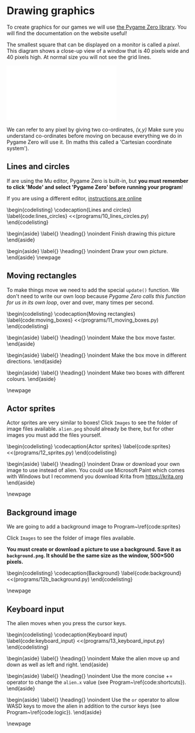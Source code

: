 # Drawing graphics

To create graphics for our games we will use [the Pygame Zero library](https://pygame-zero.readthedocs.io). You will find the documentation on the website useful!

The smallest square that can be displayed on a monitor is called a *pixel*. This diagram shows a close-up view
of a window that is 40 pixels wide and 40 pixels high.  At normal size you will not see the grid lines.

![Model View Controller](images/figures/pixelgrid.pdf)

We can refer to any pixel by giving two co-ordinates, *(x,y)* Make sure you understand co-ordinates before moving on
because everything we do in Pygame Zero will use it.  (In maths this called a 'Cartesian coordinate system').

## Lines and circles

If are using the Mu editor, Pygame Zero is built-in, but **you must remember to click 'Mode' and select 'Pygame Zero' before running your program**!

If you are using a different editor, [instructions are online](https://pygame-zero.readthedocs.io/en/stable/ide-mode.html)

\begin{codelisting}
\codecaption{Lines and circles}
\label{code:lines_circles}
<<(programs/10_lines_circles.py)
\end{codelisting}

\begin{aside}
\label{}
\heading{}
\noindent Finish drawing this picture
\end{aside}

\begin{aside}
\label{}
\heading{}
\noindent Draw your own picture.
\end{aside}
\newpage

## Moving rectangles

To make things move we need to add the special `update()` function.
We don't need to write our own loop because *Pygame Zero calls this function for us in its own loop*, over and over, many times per second.

\begin{codelisting}
\codecaption{Moving rectangles}
\label{code:moving_boxes}
<<(programs/11_moving_boxes.py)
\end{codelisting}


\begin{aside}
\label{}
\heading{}
\noindent Make the box move faster.
\end{aside}

\begin{aside}
\label{}
\heading{}
\noindent Make the box move in different directions.
\end{aside}

\begin{aside}
\label{}
\heading{}
\noindent Make two boxes with different colours.
\end{aside}

\newpage

## Actor sprites

Actor sprites are very similar to boxes!
Click `Images` to see the folder of image files available.
`alien.png` should already be there, but
for other images you must add the files yourself.

\begin{codelisting}
\codecaption{Actor sprites}
\label{code:sprites}
<<(programs/12_sprites.py)
\end{codelisting}

\begin{aside}
\label{}
\heading{}
\noindent Draw or download your own image to use instead of alien.  You could use Microsoft Paint which comes with Windows but
I recommend you download Krita from https://krita.org
\end{aside}

\newpage

## Background image

We are going to add a background image to  Program~\ref{code:sprites}

Click `Images` to see the folder of image files available.  

**You must create or download a picture
to use a background.  Save it as `background.png`.  It should be the same size as the window, 500×500 pixels.**

\begin{codelisting}
\codecaption{Background}
\label{code:background}
<<(programs/12b_background.py)
\end{codelisting}

\newpage

## Keyboard input

The alien moves when you press the cursor keys.

\begin{codelisting}
\codecaption{Keyboard input}
\label{code:keyboard_input}
<<(programs/13_keyboard_input.py)
\end{codelisting}


\begin{aside}
\label{}
\heading{}
\noindent Make the alien move up and down as well as left and right.
\end{aside}

\begin{aside}
\label{}
\heading{}
\noindent Use the more concise += operator to change the `alien.x` value (see Program~\ref{code:shortcuts}).
\end{aside}

\begin{aside}
\label{}
\heading{}
\noindent  Use the `or` operator to allow WASD keys to move the alien in addition to the cursor keys (see Program~\ref{code:logic}).
\end{aside}

\newpage

